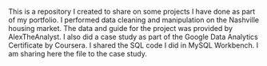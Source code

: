 This is a repository I created to share on some projects I have done as part of my portfolio. I performed data cleaning and manipulation on the Nashville housing market. The data and guide for the project was provided by AlexTheAnalyst.
I also did a case study as part of the Google Data Analytics Certificate by Coursera. I shared the SQL code I did in MySQL Workbench. 
I am sharing here the file to the case study. 

